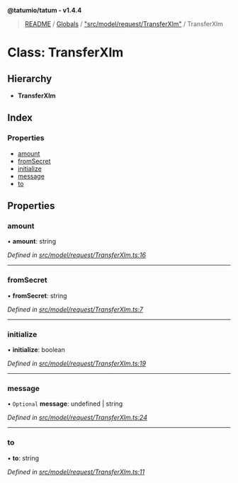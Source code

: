 **@tatumio/tatum - v1.4.4**

> [README](../README.md) / [Globals](../globals.md) / ["src/model/request/TransferXlm"](../modules/_src_model_request_transferxlm_.md) / TransferXlm

# Class: TransferXlm

## Hierarchy

* **TransferXlm**

## Index

### Properties

* [amount](_src_model_request_transferxlm_.transferxlm.md#amount)
* [fromSecret](_src_model_request_transferxlm_.transferxlm.md#fromsecret)
* [initialize](_src_model_request_transferxlm_.transferxlm.md#initialize)
* [message](_src_model_request_transferxlm_.transferxlm.md#message)
* [to](_src_model_request_transferxlm_.transferxlm.md#to)

## Properties

### amount

•  **amount**: string

*Defined in [src/model/request/TransferXlm.ts:16](https://github.com/tatumio/tatum-js/blob/c5d1e16/src/model/request/TransferXlm.ts#L16)*

___

### fromSecret

•  **fromSecret**: string

*Defined in [src/model/request/TransferXlm.ts:7](https://github.com/tatumio/tatum-js/blob/c5d1e16/src/model/request/TransferXlm.ts#L7)*

___

### initialize

•  **initialize**: boolean

*Defined in [src/model/request/TransferXlm.ts:19](https://github.com/tatumio/tatum-js/blob/c5d1e16/src/model/request/TransferXlm.ts#L19)*

___

### message

• `Optional` **message**: undefined \| string

*Defined in [src/model/request/TransferXlm.ts:24](https://github.com/tatumio/tatum-js/blob/c5d1e16/src/model/request/TransferXlm.ts#L24)*

___

### to

•  **to**: string

*Defined in [src/model/request/TransferXlm.ts:11](https://github.com/tatumio/tatum-js/blob/c5d1e16/src/model/request/TransferXlm.ts#L11)*

